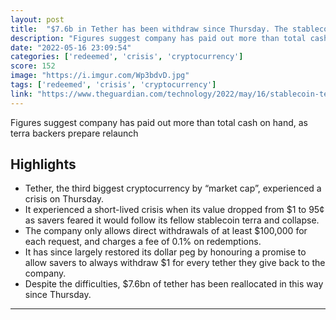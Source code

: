 ```yaml
---
layout: post
title:  "$7.6b in Tether has been withdraw since Thursday. The stablecoin survives a depeg crisis after dipping to $0.95 then recovering back up to $1"
description: "Figures suggest company has paid out more than total cash on hand, as terra backers prepare relaunch"
date: "2022-05-16 23:09:54"
categories: ['redeemed', 'crisis', 'cryptocurrency']
score: 152
image: "https://i.imgur.com/Wp3bdvD.jpg"
tags: ['redeemed', 'crisis', 'cryptocurrency']
link: "https://www.theguardian.com/technology/2022/may/16/stablecoin-tether-redeemed-crypto-crisis-terra"
---
```


Figures suggest company has paid out more than total cash on hand, as terra backers prepare relaunch

## Highlights

- Tether, the third biggest cryptocurrency by “market cap”, experienced a crisis on Thursday.
- It experienced a short-lived crisis when its value dropped from $1 to 95¢ as savers feared it would follow its fellow stablecoin terra and collapse.
- The company only allows direct withdrawals of at least $100,000 for each request, and charges a fee of 0.1% on redemptions.
- It has since largely restored its dollar peg by honouring a promise to allow savers to always withdraw $1 for every tether they give back to the company.
- Despite the difficulties, $7.6bn of tether has been reallocated in this way since Thursday.

---
